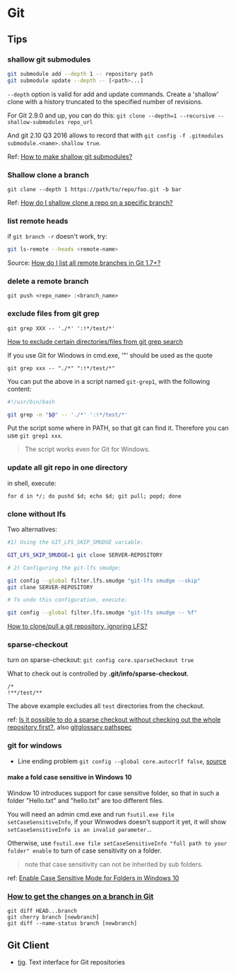 # Git

## Tips

### shallow git submodules

```sh
git submodule add --depth 1 -- repository path
git submodule update --depth -- [<path>...]
```

`--depth`  option is valid for add and update commands.
Create a 'shallow' clone with a history truncated to the specified number of revisions.

For Git 2.9.0 and up, you can do this: `git clone --depth=1 --recursive --shallow-submodules repo_url`

And git 2.10 Q3 2016 allows to record that with `git config -f .gitmodules submodule.<name>.shallow true`.

Ref: [How to make shallow git submodules?](https://stackoverflow.com/questions/2144406/how-to-make-shallow-git-submodules/17692710#17692710)

### Shallow clone a branch 

```
git clone --depth 1 https://path/to/repo/foo.git -b bar
```

Ref: [How do I shallow clone a repo on a specific branch?](https://stackoverflow.com/questions/21833870/how-do-i-shallow-clone-a-repo-on-a-specific-branch)

### list remote heads

if `git branch -r` doesn't work, try:

```sh
git ls-remote --heads <remote-name>
```


Source: [How do I list all remote branches in Git 1.7+?](https://stackoverflow.com/questions/3471827/how-do-i-list-all-remote-branches-in-git-1-7)

### delete a remote branch

`git push <repo_name> :<branch_name>`

### exclude files from git grep 

`git grep XXX -- './*' ':!*/test/*'`

[How to exclude certain directories/files from git grep search](https://stackoverflow.com/questions/10423143/how-to-exclude-certain-directories-files-from-git-grep-search)

If you use Git for Windows in cmd.exe, '"' should be used as the quote

`git grep xxx -- "./*" ":!*/test/*"`

You can put the above in a script named `git-grep1`, with the following content:

```sh
#!/usr/bin/bash

git grep -n "$@" -- './*' ':!*/test/*'
```

Put the script some where in PATH, so that git can find it. Therefore you can use `git grep1 xxx`.

> The script works even for Git for Windows.

### update all git repo in one directory

in shell, execute:

`for d in */; do pushd $d; echo $d; git pull; popd; done`

### clone without lfs

Two alternatives:

```sh
#1) Using the GIT_LFS_SKIP_SMUDGE variable:

GIT_LFS_SKIP_SMUDGE=1 git clone SERVER-REPOSITORY

# 2) Configuring the git-lfs smudge:

git config --global filter.lfs.smudge "git-lfs smudge --skip"
git clone SERVER-REPOSITORY

# To undo this configuration, execute:

git config --global filter.lfs.smudge "git-lfs smudge -- %f"
```

[How to clone/pull a git repository, ignoring LFS?](https://stackoverflow.com/questions/42019529/how-to-clone-pull-a-git-repository-ignoring-lfs)

### sparse-checkout

turn on sparse-checkout: `git config core.sparseCheckout true`

What to check out is controlled by **.git/info/sparse-checkout**. 

```
/*
!**/test/**
```

The above example excludes all `test` directories from the checkout.

ref: [Is it possible to do a sparse checkout without checking out the whole repository first?](https://stackoverflow.com/questions/4114887/is-it-possible-to-do-a-sparse-checkout-without-checking-out-the-whole-repository), also [gitglossary  pathspec](https://git-scm.com/docs/gitglossary#gitglossary-aiddefpathspecapathspec)

### git for windows

* Line ending problem `git config --global core.autocrlf false`, [source](https://stackoverflow.com/questions/2016404/git-status-shows-modifications-git-checkout-file-doesnt-remove-them)

#### make a fold case sensitive in Windows 10

Window 10 introduces support for case sensitive folder, so that in such a folder "Hello.txt" and "hello.txt" are too different files.

You will need an admin cmd.exe and run `fsutil.exe file setCaseSensitiveInfo`, if your Winwodws doesn't support it yet, it will show `setCaseSensitiveInfo is an invalid parameter.`.

Otherwise, use `fsutil.exe file setCaseSensitiveInfo "full path to your folder" enable` to turn of case sensitivity on a folder.

> note that case sensitivity can not be inherited by sub folders.

ref: [Enable Case Sensitive Mode for Folders in Windows 10
](https://winaero.com/blog/enable-case-sensitive-mode-windows-10/)


###  [How to get the changes on a branch in Git](https://stackoverflow.com/questions/53569/how-to-get-the-changes-on-a-branch-in-git)

```
git diff HEAD...branch
git cherry branch [newbranch]
git diff --name-status branch [newbranch]
```

## Git Client

* [tig](https://jonas.github.io/tig/). Text interface for Git repositories
